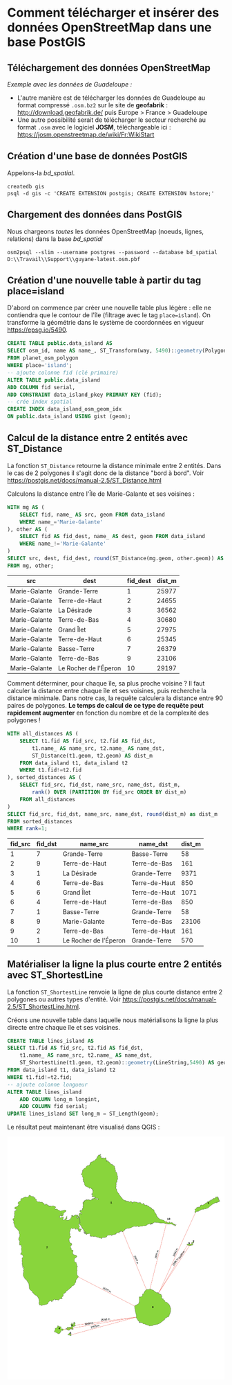 # Comment télécharger et insérer des données OpenStreetMap dans une base PostGIS

## Téléchargement des données OpenStreetMap

_Exemple avec les données de Guadeloupe :_

- L'autre manière est de télécharger les données de Guadeloupe au format compressé `.osm.bz2` sur le site de **geofabrik** : <http://download.geofabrik.de/> puis Europe > France > Guadeloupe
- Une autre possibilité serait de télécharger le secteur recherché au format `.osm` avec le logiciel **JOSM**, téléchargeable ici : <https://josm.openstreetmap.de/wiki/Fr:WikiStart>

## Création d'une base de données PostGIS

Appelons-la *bd_spatial*.

``` shell
createdb gis
psql -d gis -c 'CREATE EXTENSION postgis; CREATE EXTENSION hstore;'
```

## Chargement des données dans PostGIS

Nous chargeons *toutes* les données OpenStreetMap (noeuds, lignes, relations) dans la base *bd_spatial*

``` shell
osm2psql --slim --username postgres --password --database bd_spatial D:\\Travail\\Support\\guyane-latest.osm.pbf
```

## Création d'une nouvelle table à partir du tag place=island

D'abord on commence par créer une nouvelle table plus légère : elle ne contiendra que le contour de l'île (filtrage avec le tag `place=island`). On transforme la géométrie dans le système de coordonnées en vigueur <https://epsg.io/5490>.

``` sql
CREATE TABLE public.data_island AS
SELECT osm_id, name AS name_, ST_Transform(way, 5490)::geometry(Polygon,5490) as geom
FROM planet_osm_polygon
WHERE place='island';
-- ajoute colonne fid (clé primaire)
ALTER TABLE public.data_island
ADD COLUMN fid serial,
ADD CONSTRAINT data_island_pkey PRIMARY KEY (fid);
-- crée index spatial
CREATE INDEX data_island_osm_geom_idx
ON public.data_island USING gist (geom);
```

## Calcul de la distance entre 2 entités avec ST_Distance

La fonction `ST_Distance` retourne la distance minimale entre 2 entités. Dans le cas de 2 polygones il s'agit donc de la distance "bord à bord". Voir <https://postgis.net/docs/manual-2.5/ST_Distance.html>

Calculons la distance entre l'Île de Marie-Galante et ses voisines :

``` sql
WITH mg AS (
	SELECT fid, name_ AS src, geom FROM data_island 
	WHERE name_='Marie-Galante'
), other AS (
	SELECT fid AS fid_dest, name_ AS dest, geom FROM data_island 
	WHERE name_!='Marie-Galante'
) 
SELECT src, dest, fid_dest, round(ST_Distance(mg.geom, other.geom)) AS dist_m
FROM mg, other;
```

src|dest|fid_dest|dist_m
-|-|-|-
Marie-Galante|Grande-Terre|1|25977
Marie-Galante|Terre-de-Haut|2|24655
Marie-Galante|La Désirade|3|36562
Marie-Galante|Terre-de-Bas|4|30680
Marie-Galante|Grand Îlet|5|27975
Marie-Galante|Terre-de-Haut|6|25345
Marie-Galante|Basse-Terre|7|26379
Marie-Galante|Terre-de-Bas|9|23106
Marie-Galante|Le Rocher de l'Éperon|10|29197

Comment déterminer, pour chaque île, sa plus proche voisine ? Il faut calculer la distance entre chaque île et ses voisines, puis recherche la distance minimale. Dans notre cas, la requête calculera la distance entre 90 paires de polygones. **Le temps de calcul de ce type de requête peut rapidement augmenter** en fonction du nombre et de la complexité des polygones !

``` sql
WITH all_distances AS (
	SELECT t1.fid AS fid_src, t2.fid AS fid_dst, 
		t1.name_ AS name_src, t2.name_ AS name_dst,
		ST_Distance(t1.geom, t2.geom) AS dist_m
	FROM data_island t1, data_island t2
	WHERE t1.fid!=t2.fid
), sorted_distances AS (
	SELECT fid_src, fid_dst, name_src, name_dst, dist_m,
		rank() OVER (PARTITION BY fid_src ORDER BY dist_m) 
	FROM all_distances
)
SELECT fid_src, fid_dst, name_src, name_dst, round(dist_m) as dist_m
FROM sorted_distances
WHERE rank=1;
```
fid_src|fid_dst|name_src|name_dst|dist_m
-|-|-|-|-
1|7|Grande-Terre|Basse-Terre|58
2|9|Terre-de-Haut|Terre-de-Bas|161
3|1|La Désirade|Grande-Terre|9371
4|6|Terre-de-Bas|Terre-de-Haut|850
5|6|Grand Îlet|Terre-de-Haut|1071
6|4|Terre-de-Haut|Terre-de-Bas|850
7|1|Basse-Terre|Grande-Terre|58
8|9|Marie-Galante|Terre-de-Bas|23106
9|2|Terre-de-Bas|Terre-de-Haut|161
10|1|Le Rocher de l'Éperon|Grande-Terre|570

## Matérialiser la ligne la plus courte entre 2 entités avec ST_ShortestLine

La fonction `ST_ShortestLine` renvoie la ligne de plus courte distance entre 2 polygones ou autres types d'entité. Voir <https://postgis.net/docs/manual-2.5/ST_ShortestLine.html>.

Créons une nouvelle table dans laquelle nous matérialisons la ligne la plus directe entre chaque île et ses voisines.

```sql
CREATE TABLE lines_island AS
SELECT t1.fid AS fid_src, t2.fid AS fid_dst, 
    t1.name_ AS name_src, t2.name_ AS name_dst,
    ST_ShortestLine(t1.geom, t2.geom)::geometry(LineString,5490) AS geom
FROM data_island t1, data_island t2
WHERE t1.fid!=t2.fid;
-- ajoute colonne longueur
ALTER TABLE lines_island
    ADD COLUMN long_m longint,
    ADD COLUMN fid serial;
UPDATE lines_island SET long_m = ST_Length(geom);
```

Le résultat peut maintenant être visualisé dans QGIS :

![Guadeloupe ShortLines](/images/postgis_distances.png)
